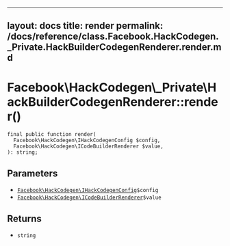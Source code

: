 
***

layout: docs
title: render
permalink: /docs/reference/class.Facebook.HackCodegen._Private.HackBuilderCodegenRenderer.render.md
---







# Facebook\\HackCodegen\\_Private\\HackBuilderCodegenRenderer::render()




``` Hack
final public function render(
  Facebook\HackCodegen\IHackCodegenConfig $config,
  Facebook\HackCodegen\ICodeBuilderRenderer $value,
): string;
```




## Parameters




* [` Facebook\HackCodegen\IHackCodegenConfig `](<interface.Facebook.HackCodegen.IHackCodegenConfig.md>)`` $config ``
* [` Facebook\HackCodegen\ICodeBuilderRenderer `](<interface.Facebook.HackCodegen.ICodeBuilderRenderer.md>)`` $value ``




## Returns




- ` string `